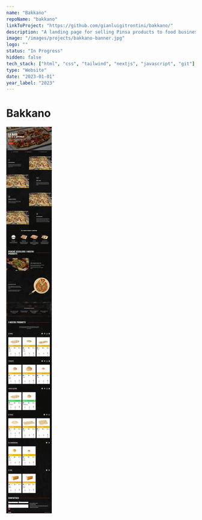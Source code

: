 ```yaml
---
name: "Bakkano"
repoName: "bakkano"
linkToProject: "https://github.com/gianluigitrontini/bakkano/"
description: "A landing page for selling Pinsa products to food businesses."
image: "/images/projects/bakkano-banner.jpg"
logo: ""
status: "In Progress"
hidden: false
tech_stack: ["html", "css", "tailwind", "nextjs", "javascript", "git"]
type: "Website"
date: "2023-01-01"
year_label: "2023"
---
```


# Bakkano

![Bakkano Landing Page](https://raw.githubusercontent.com/gianluigitrontini/preview-images/main/bakkano/bakkano-capture-for-github.png)
